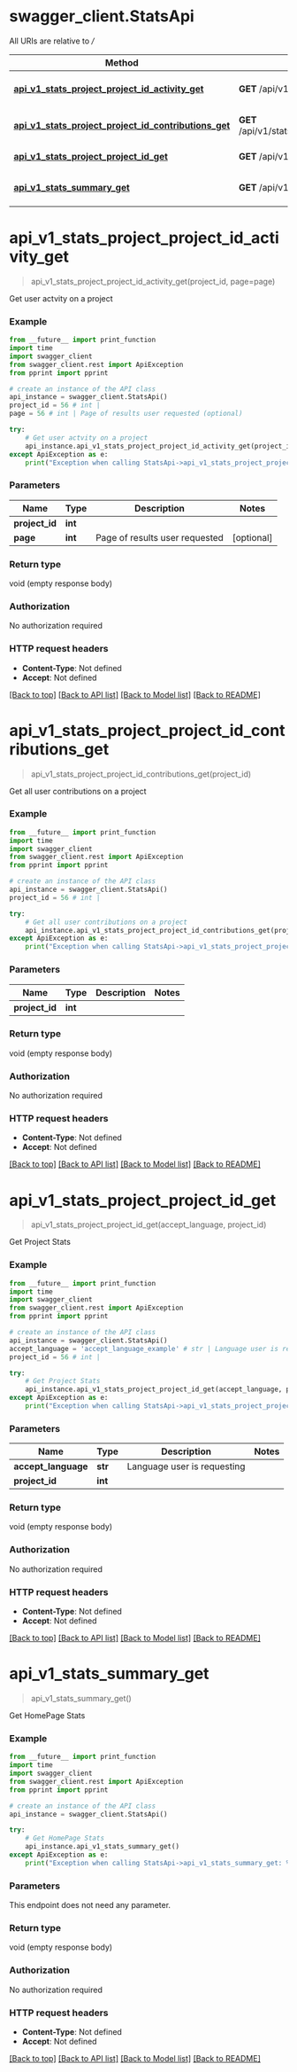 # swagger_client.StatsApi

All URIs are relative to */*

Method | HTTP request | Description
------------- | ------------- | -------------
[**api_v1_stats_project_project_id_activity_get**](StatsApi.md#api_v1_stats_project_project_id_activity_get) | **GET** /api/v1/stats/project/{project_id}/activity | Get user actvity on a project
[**api_v1_stats_project_project_id_contributions_get**](StatsApi.md#api_v1_stats_project_project_id_contributions_get) | **GET** /api/v1/stats/project/{project_id}/contributions | Get all user contributions on a project
[**api_v1_stats_project_project_id_get**](StatsApi.md#api_v1_stats_project_project_id_get) | **GET** /api/v1/stats/project/{project_id} | Get Project Stats
[**api_v1_stats_summary_get**](StatsApi.md#api_v1_stats_summary_get) | **GET** /api/v1/stats/summary | Get HomePage Stats

# **api_v1_stats_project_project_id_activity_get**
> api_v1_stats_project_project_id_activity_get(project_id, page=page)

Get user actvity on a project

### Example
```python
from __future__ import print_function
import time
import swagger_client
from swagger_client.rest import ApiException
from pprint import pprint

# create an instance of the API class
api_instance = swagger_client.StatsApi()
project_id = 56 # int | 
page = 56 # int | Page of results user requested (optional)

try:
    # Get user actvity on a project
    api_instance.api_v1_stats_project_project_id_activity_get(project_id, page=page)
except ApiException as e:
    print("Exception when calling StatsApi->api_v1_stats_project_project_id_activity_get: %s\n" % e)
```

### Parameters

Name | Type | Description  | Notes
------------- | ------------- | ------------- | -------------
 **project_id** | **int**|  | 
 **page** | **int**| Page of results user requested | [optional] 

### Return type

void (empty response body)

### Authorization

No authorization required

### HTTP request headers

 - **Content-Type**: Not defined
 - **Accept**: Not defined

[[Back to top]](#) [[Back to API list]](../README.md#documentation-for-api-endpoints) [[Back to Model list]](../README.md#documentation-for-models) [[Back to README]](../README.md)

# **api_v1_stats_project_project_id_contributions_get**
> api_v1_stats_project_project_id_contributions_get(project_id)

Get all user contributions on a project

### Example
```python
from __future__ import print_function
import time
import swagger_client
from swagger_client.rest import ApiException
from pprint import pprint

# create an instance of the API class
api_instance = swagger_client.StatsApi()
project_id = 56 # int | 

try:
    # Get all user contributions on a project
    api_instance.api_v1_stats_project_project_id_contributions_get(project_id)
except ApiException as e:
    print("Exception when calling StatsApi->api_v1_stats_project_project_id_contributions_get: %s\n" % e)
```

### Parameters

Name | Type | Description  | Notes
------------- | ------------- | ------------- | -------------
 **project_id** | **int**|  | 

### Return type

void (empty response body)

### Authorization

No authorization required

### HTTP request headers

 - **Content-Type**: Not defined
 - **Accept**: Not defined

[[Back to top]](#) [[Back to API list]](../README.md#documentation-for-api-endpoints) [[Back to Model list]](../README.md#documentation-for-models) [[Back to README]](../README.md)

# **api_v1_stats_project_project_id_get**
> api_v1_stats_project_project_id_get(accept_language, project_id)

Get Project Stats

### Example
```python
from __future__ import print_function
import time
import swagger_client
from swagger_client.rest import ApiException
from pprint import pprint

# create an instance of the API class
api_instance = swagger_client.StatsApi()
accept_language = 'accept_language_example' # str | Language user is requesting
project_id = 56 # int | 

try:
    # Get Project Stats
    api_instance.api_v1_stats_project_project_id_get(accept_language, project_id)
except ApiException as e:
    print("Exception when calling StatsApi->api_v1_stats_project_project_id_get: %s\n" % e)
```

### Parameters

Name | Type | Description  | Notes
------------- | ------------- | ------------- | -------------
 **accept_language** | **str**| Language user is requesting | 
 **project_id** | **int**|  | 

### Return type

void (empty response body)

### Authorization

No authorization required

### HTTP request headers

 - **Content-Type**: Not defined
 - **Accept**: Not defined

[[Back to top]](#) [[Back to API list]](../README.md#documentation-for-api-endpoints) [[Back to Model list]](../README.md#documentation-for-models) [[Back to README]](../README.md)

# **api_v1_stats_summary_get**
> api_v1_stats_summary_get()

Get HomePage Stats

### Example
```python
from __future__ import print_function
import time
import swagger_client
from swagger_client.rest import ApiException
from pprint import pprint

# create an instance of the API class
api_instance = swagger_client.StatsApi()

try:
    # Get HomePage Stats
    api_instance.api_v1_stats_summary_get()
except ApiException as e:
    print("Exception when calling StatsApi->api_v1_stats_summary_get: %s\n" % e)
```

### Parameters
This endpoint does not need any parameter.

### Return type

void (empty response body)

### Authorization

No authorization required

### HTTP request headers

 - **Content-Type**: Not defined
 - **Accept**: Not defined

[[Back to top]](#) [[Back to API list]](../README.md#documentation-for-api-endpoints) [[Back to Model list]](../README.md#documentation-for-models) [[Back to README]](../README.md)

